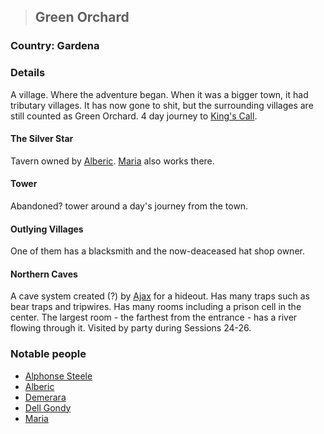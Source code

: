 >## Green Orchard

### Country: Gardena

### Details

A village. Where the adventure began. When it was a bigger town, it had tributary villages. It has now gone to shit, but the surrounding villages are still counted as Green Orchard. 4 day journey to [King's Call](King's%20Call.md).

#### The Silver Star

Tavern owned by [Alberic](../Characters/NPCs/Alberic.md). [Maria](../Characters/NPCs/Maria.md) also works there.

#### Tower

Abandoned? tower around a day's journey from the town. 

#### Outlying Villages

One of them has a blacksmith and the now-deaceased hat shop owner. 

#### Northern Caves

A cave system created (?) by [Ajax](../Characters/NPCs/Ajax.md) for a hideout. Has many traps such as bear traps and tripwires. Has many rooms including a prison cell in the center. The largest room - the farthest from the entrance - has a river flowing through it. 
Visited by party during Sessions 24-26.

### Notable people

- [Alphonse Steele](../Characters/PCs/Alphonse%20Steele.md)
- [Alberic](../Characters/NPCs/Alberic.md)
- [Demerara](../Characters/NPCs/Demerara.md)
- [Dell Gondy](../Characters/NPCs/Dell%20Gondy.md)
- [Maria](../Characters/NPCs/Maria.md)
